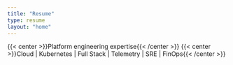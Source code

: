 ```yaml
---
title: "Resume"
type: resume
layout: "home"
---
```


{{< center >}}Platform engineering expertise{{< /center >}}
{{< center >}}Cloud | Kubernetes | Full Stack | Telemetry | SRE | FinOps{{< /center >}}
